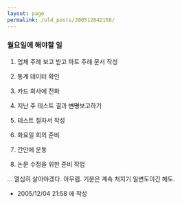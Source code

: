 ```yaml
---
layout: page
permalink: /old_posts/200512042158/
---
```


### 월요일에 해야할 일

1. 업체 주례 보고 받고 파트 주례 문서 작성

2. 통계 데이터 확인

3. 카드 회사에 전화

4. 지난 주 테스트 결과 <strike>변명</strike>보고하기

5. 테스트 절차서 작성

6. 화요일 회의 준비

7. 간만에 운동 

8. 논문 수정을 위한 준비 작업

... 열심히 살아야겠다. 아무렴. 
기분은 계속 처지기 일변도이긴 해도.






- 2005/12/04 21:58 에 작성